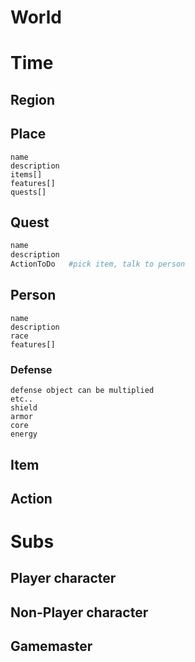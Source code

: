 # World

# Time



## Region

## Place

```
name
description
items[]
features[]
quests[]

```

## Quest

```sh
name
description
ActionToDo   #pick item, talk to person

```

## Person

```
name
description
race
features[]
```

### Defense

```
defense object can be multiplied
etc..
shield
armor
core
energy
```

## Item

## Action



# Subs

## Player character

## Non-Player character

## Gamemaster